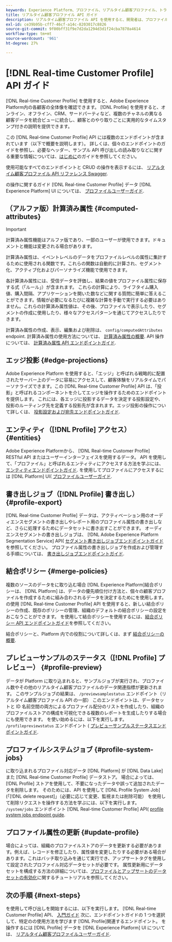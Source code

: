 ```yaml
---
keywords: Experience Platform、プロファイル、リアルタイム顧客プロファイル、トラブルシューティング、API、統合プロファイル、統合プロファイル、統合プロファイル、プロファイル、rtcp、プロファイルの有効化、プロファイルの有効化
title: リアルタイム顧客プロファイル API ガイド
description: リアルタイム顧客プロファイル API を使用すると、開発者は、プロファイルの表示、結合ポリシーの作成と更新、プロファイルデータの書き出しとサンプル、不要になった、またはエラーで追加されたプロファイルデータの削除など、プロファイルデータを調査および操作できます。 このガイドに従って、API を使用した主な操作の実行方法を学習します。
exl-id: ce39b95b-cff7-46cf-a14c-8203017c8826
source-git-commit: 9f00bff31f9e7d2da1294d3d1f24cba7870a4614
workflow-type: tm+mt
source-wordcount: '961'
ht-degree: 27%

---
```


# [!DNL Real-time Customer Profile] API ガイド

[!DNL Real-time Customer Profile] を使用すると、Adobe Experience Platform内の各顧客の全体像を確認できます。 [!DNL Profile] を使用すると、オンライン、オフライン、CRM、サードパーティなど、複数のチャネルの異なる顧客データを統合ビューに統合し、顧客とのやり取りごとに実用的なタイムスタンプ付きの説明を提供できます。

この [!DNL Real-time Customer Profile] API には複数のエンドポイントが含まれています（以下で概要を説明します）。 詳しくは、個々のエンドポイントのガイドを参照し、必要なヘッダー、サンプル API 呼び出しの読み取りなどに関する重要な情報については、[はじめに](getting-started.md)のガイドを参照してください。

使用可能なすべてのエンドポイントと CRUD の操作を表示するには、 [リアルタイム顧客プロファイル API リファレンス Swagger](https://www.adobe.com/go/profile-apis-jp).

の操作に関するガイド [!DNL Real-time Customer Profile] データ [!DNL Experience Platform] UI については、 [プロファイルユーザーガイド](../ui/user-guide.md).

## （アルファ版）計算済み属性 {#computed-attributes}

>[!IMPORTANT]
>
>計算済み属性機能はアルファ版であり、一部のユーザーが使用できます。ドキュメントと機能は変更される場合があります。

計算済み属性は、イベントレベルのデータをプロファイルレベルの属性に集計するために使用される関数です。これらの関数は自動的に計算され、セグメント化、アクティブ化およびパーソナライズ機能で使用できます。

各計算済み属性には、受信データを評価し、結果の値をプロファイル属性に保存する式（「ルール」）が含まれます。 これらの計算により、ライフタイム購入値、購入間隔、アプリケーションを開いた数などに関する質問に簡単に答えることができます。情報が必要になるたびに複雑な計算を手動で実行する必要はありません。これらの計算済み属性値は、その後、プロファイルで表示したり、セグメントの作成に使用したり、様々なアクセスパターンを通じてアクセスしたりできます。

計算済み属性の作成、表示、編集および削除は、 `config/computedAttributes` endpoint. 計算済み属性の使用方法については、 [計算済み属性の概要](../computed-attributes/overview.md). API 操作については、 [計算済み属性 API エンドポイントガイド](../computed-attributes/ca-api.md).

## エッジ投影 {#edge-projections}

Adobe Experience Platform を使用すると、「エッジ」と呼ばれる戦略的に配置されたサーバー上のデータに容易にアクセスして、顧客体験をリアルタイムでパーソナライズできます。この [!DNL Real-time Customer Profile] API は、「投影」と呼ばれるコンポーネントを介してエッジを操作するためのエンドポイントを提供します。 これには、各エッジに投影するデータを決定する投影設定や、投影のルーティング先を定義する投影先が含まれます。エッジ投影の操作について詳しくは、 [投影設定および宛先エンドポイントガイド](edge-projections.md).

## エンティティ（[!DNL Profile] アクセス） {#entities}

Adobe Experience Platformから、 [!DNL Real-time Customer Profile] RESTful API またはユーザーインターフェイスを使用するデータ。 API を使用して、「プロファイル」と呼ばれるエンティティにアクセスする方法を学ぶには、 [エンティティエンドポイントガイド](entities.md). を使用してプロファイルにアクセスするには [!DNL Platform] UI( [プロファイルユーザーガイド](../ui/user-guide.md).

## 書き出しジョブ（[!DNL Profile] 書き出し） {#profile-export}

[!DNL Real-time Customer Profile] データは、アクティベーション用のオーディエンスセグメントの書き出しやレポート用のプロファイル属性の書き出しなど、さらに処理するためにデータセットに書き出すことができます。 オーディエンスセグメントの書き出しジョブは、 [!DNL Adobe Experience Platform Segmentation Service] API( [セグメント書き出しジョブエンドポイントガイド](../../profile/api/export-jobs.md) を参照してください。 プロファイル属性の書き出しジョブを作成および管理する手順については、 [書き出しジョブエンドポイントガイド](export-jobs.md).

## 結合ポリシー {#merge-policies}

複数のソースのデータをに取り込む場合 [!DNL Experience Platform]結合ポリシーは、 [!DNL Platform] は、データの優先順位付け方法と、個々の顧客プロファイルを作成するために組み合わされるデータを決定するためにを使用します。 の使用 [!DNL Real-time Customer Profile] API を使用すると、新しい結合ポリシーの作成、既存のポリシーの管理、組織のデフォルトの結合ポリシーの設定をおこなうことができます。  を使用して結合ポリシーを使用するには、[結合ポリシー API エンドポイントガイド](merge-policies.md)を参照してください。

結合ポリシーと、Platform 内での役割について詳しくは、まず [結合ポリシーの概要](../merge-policies/overview.md).

## プレビューサンプルのステータス（[!DNL Profile] プレビュー） {#profile-preview}

データが Platform に取り込まれると、サンプルジョブが実行され、プロファイル数やその他のリアルタイム顧客プロファイルのデータ関連指標が更新されます。 このサンプルジョブの結果は、 `/previewsamplestatus` エンドポイント（リアルタイム顧客プロファイル API の一部） このエンドポイントは、データセットと ID 名前空間の両方によるプロファイル配分のリストを作成したり、組織のプロファイルストアの構成を可視化できる複数のレポートを生成したりする場合にも使用できます。  を使い始めるには、以下を実行します。 `/profilepreviewstatus` エンドポイント ( [プレビューサンプルステータスエンドポイントガイド](preview-sample-status.md).

## プロファイルシステムジョブ {#profile-system-jobs}

に取り込まれるプロファイル対応データ [!DNL Platform] が [!DNL Data Lake] また [!DNL Real-time Customer Profile] データストア。 場合によっては、 [!DNL Profile] ストアを使用して、不要になったデータや誤って追加されたデータを削除します。 そのためには、API を使用して [!DNL Profile System Job](「[!DNL delete request]」（必要に応じて変更、監視または削除可能） を使用して削除リクエストを操作する方法を学ぶには、以下を実行します。 `/system/jobs` エンドポイント [!DNL Real-time Customer Profile] API( [profile system jobs endpoint guide](profile-system-jobs.md).

## プロファイル属性の更新 {#update-profile}

場合によっては、組織のプロファイルストアのデータを更新する必要があります。例えば、レコードを修正したり、属性値を変更したりする必要がある場合があります。これはバッチ取り込みを通じて実行でき、アップサートタグを使用して設定されたプロファイル対応データセットが必要です。 属性更新用にデータセットを構成する方法の詳細については、[プロファイルとアップサートのデータセットの有効化](../../catalog/datasets/enable-upsert.md)に関するチュートリアルを参照してください。

## 次の手順 {#next-steps}

を使用して呼び出しを開始するには、以下を実行します。 [!DNL Real-time Customer Profile] API、 [入門ガイド](getting-started.md) 次に、エンドポイントガイドの 1 つを選択して、特定のの使用方法を学びます [!DNL Profile]関連するエンドポイント。 を操作するには [!DNL Profile] データを [!DNL Experience Platform] UI については、 [リアルタイム顧客プロファイルユーザーガイド](../ui/user-guide.md).
